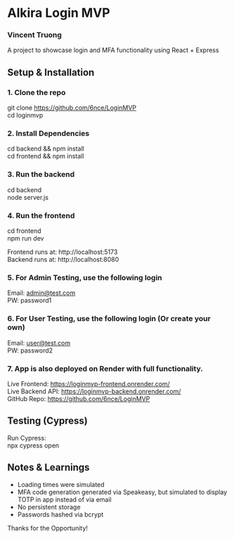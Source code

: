 # Alkira Login MVP
### Vincent Truong

A project to showcase login and MFA functionality using React + Express

## Setup & Installation

### 1. Clone the repo
git clone https://github.com/6nce/LoginMVP \
cd loginmvp

### 2. Install Dependencies
cd backend && npm install\
cd frontend && npm install

### 3. Run the backend
cd backend\
node server.js

### 4. Run the frontend
cd frontend\
npm run dev

Frontend runs at: http://localhost:5173 \
Backend runs at: http://localhost:8080

### 5. For Admin Testing, use the following login
Email: admin@test.com \
PW: password1

### 6. For User Testing, use the following login (Or create your own)
Email: user@test.com \
PW: password2

### 7. App is also deployed on Render with full functionality.
Live Frontend: https://loginmvp-frontend.onrender.com/ \
Live Backend API: https://loginmvp-backend.onrender.com/ \
GitHub Repo: https://github.com/6nce/LoginMVP




## Testing (Cypress)
Run Cypress: \
npx cypress open

## Notes & Learnings
- Loading times were simulated
- MFA code generation generated via Speakeasy, but simulated to display TOTP in app instead of via email
- No persistent storage
- Passwords hashed via bcrypt

Thanks for the Opportunity!
